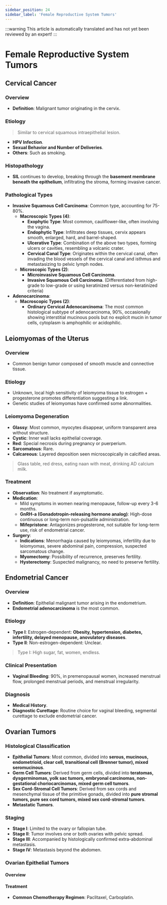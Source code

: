 ```yaml
---
sidebar_position: 24
sidebar_label: 'Female Reproductive System Tumors'
---
```


:::warning
This article is automatically translated and has not yet been reviewed by an expert!
:::

# Female Reproductive System Tumors

## Cervical Cancer

### Overview

- **Definition**: Malignant tumor originating in the cervix.

### Etiology

> Similar to cervical squamous intraepithelial lesion.

- **HPV Infection**.
- **Sexual Behavior and Number of Deliveries**.
- **Others**: Such as smoking.

### Histopathology

- **SIL** continues to develop, breaking through the **basement membrane beneath the epithelium**, infiltrating the stroma, forming invasive cancer.

### Pathological Types

- **Invasive Squamous Cell Carcinoma**: Common type, accounting for 75-80%.
  - **Macroscopic Types (4)**:
    - **Exophytic Type**: Most common, cauliflower-like, often involving the vagina.
    - **Endophytic Type**: Infiltrates deep tissues, cervix appears smooth, enlarged, hard, and barrel-shaped.
    - **Ulcerative Type**: Combination of the above two types, forming ulcers or cavities, resembling a volcanic crater.
    - **Cervical Canal Type**: Originates within the cervical canal, often invading the blood vessels of the cervical canal and isthmus and metastasizing to pelvic lymph nodes.
  - **Microscopic Types (2)**:
    - **Microinvasive Squamous Cell Carcinoma**.
    - **Invasive Squamous Cell Carcinoma**. (Differentiated from high-grade to low-grade or using keratinized versus non-keratinized criteria)
- **Adenocarcinoma**:
  - **Macroscopic Types (2)**:
    - **Ordinary Cervical Adenocarcinoma**: The most common histological subtype of adenocarcinoma, 90%, occasionally showing interstitial mucinous pools but no explicit mucin in tumor cells, cytoplasm is amphophilic or acidophilic.

## Leiomyomas of the Uterus

### Overview

- Common benign tumor composed of smooth muscle and connective tissue.

### Etiology

- Unknown, local high sensitivity of leiomyoma tissue to estrogen + progesterone promotes differentiation suggesting a link.
- Genetic studies of leiomyomas have confirmed some abnormalities.

### Leiomyoma Degeneration

- **Glassy**: Most common, myocytes disappear, uniform transparent area without structure.
- **Cystic**: Inner wall lacks epithelial coverage.
- **Red**: Special necrosis during pregnancy or puerperium.
- **Sarcomatous**: Rare.
- **Calcareous**: Layered deposition seen microscopically in calcified areas.

> Glass table, red dress, eating naan with meat, drinking AD calcium milk.

### Treatment

- **Observation**: No treatment if asymptomatic.
- **Medication**:
  - Mild symptoms in women nearing menopause, follow-up every 3-6 months.
  - **GnRH-a (Gonadotropin-releasing hormone analog)**: High-dose continuous or long-term non-pulsatile administration.
  - **Mifepristone**: Antagonizes progesterone, not suitable for long-term use, risk of endometrial cancer.
- **Surgery**:
  - **Indications**: Menorrhagia caused by leiomyomas, infertility due to leiomyomas, severe abdominal pain, compression, suspected sarcomatous change.
  - **Myomectomy**: Possibility of recurrence, preserves fertility.
  - **Hysterectomy**: Suspected malignancy, no need to preserve fertility.

## Endometrial Cancer

### Overview

- **Definition**: Epithelial malignant tumor arising in the endometrium.
- **Endometrial adenocarcinoma** is the most common.

### Etiology

- **Type I**: Estrogen-dependent: **Obesity, hypertension, diabetes, infertility, delayed menopause, anovulatory diseases**.
- **Type II**: Non-estrogen-dependent: Unclear.

> Type I: High sugar, fat, women, endless.

### Clinical Presentation

- **Vaginal Bleeding**: 90%, in premenopausal women, increased menstrual flow, prolonged menstrual periods, and menstrual irregularity.

### Diagnosis

- **Medical History**.
- **Diagnostic Curettage**: Routine choice for vaginal bleeding, segmental curettage to exclude endometrial cancer.

## Ovarian Tumors

### Histological Classification

- **Epithelial Tumors**: Most common, divided into **serous, mucinous, endometrioid, clear cell, transitional cell (Brenner tumor), mixed seromucinous**.
- **Germ Cell Tumors**: Derived from germ cells, divided into **teratomas, dysgerminomas, yolk sac tumors, embryonal carcinomas, non-gestational choriocarcinomas, mixed germ cell tumors**.
- **Sex Cord-Stromal Cell Tumors**: Derived from sex cords and mesenchymal tissue of the primitive gonads, divided into **pure stromal tumors, pure sex cord tumors, mixed sex cord-stromal tumors**.
- **Metastatic Tumors**.

### Staging

- **Stage I**: Limited to the ovary or fallopian tube.
- **Stage II**: Tumor involves one or both ovaries with pelvic spread.
- **Stage III**: Accompanied by histologically confirmed extra-abdominal metastasis.
- **Stage IV**: Metastasis beyond the abdomen.

### Ovarian Epithelial Tumors

#### Overview

#### Treatment

- **Common Chemotherapy Regimen**: Paclitaxel, Carboplatin.